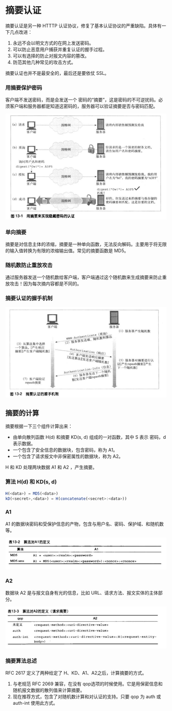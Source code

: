 # 摘要认证

摘要认证是另一种 HTTTP 认证协议，修复了基本认证协议的严重缺陷。具体有一下几点改进：

1. 永远不会以明文方式的在网上发送密码。
2. 可以防止恶意用户捕获并重复认证的握手过程。
3. 可以有选择的防止对报文内容的篡改。
4. 防范其他几种常见的攻击方式。

摘要认证也并不是最安全的，最后还是要依仗 SSL。

### 用摘要保护密码

客户端不发送密码，而是会发送一个 密码的“摘要”，这是密码的不可逆扰码。必须客户端和服务器都是知道这密码的，服务器可以验证摘要是否与密码匹配。

![Image text](/images/1648198023(1).png)

### 单向摘要

摘要是对信息主体的浓缩，摘要是一种单向函数，无法反向解码。主要用于将无限的输入值转换为有限的浓缩输出值。常见的摘要函数是 MD5。

### 随机数防止重放攻击

通过服务器发送一个随机数给客户端，客户端通过这个随机数来生成摘要来防止重放攻击！因为每次摘内容都是不同的。

### 摘要认证的握手机制

![Image text](/images/1648198491(1).png)

## 摘要的计算

摘要根据一下三个组件计算出来：

* 由单向散列函数 H(d) 和摘要 KD(s, d) 组成的一对函数，其中 S 表示 密码，d 表示数据。
* 一个包含了安全信息的数据块，包含密码，称为 A1。
* 一个包含了请求报文中非保密属性的数据块，称为 A2。

H 和 KD 处理两块数据 A1 和 A2 ，产生摘要。

### 算法 H(d) 和 KD(s, d)

```js
H(<data>) = MD5(<data>)
kD(<secret>,<data>) = H(concatenate(<secret>:<data>))

```

### A1 

A1 的数据块密码和受保护信息的产物，包含与用户名、密码、保护域、和随机数等。

![Image text](/images/1648199375(1).png)

### A2

数据块 A2 是与报文自身有光的信息，比如 URL、请求方法、报文实体的主体部分。

![Image text](/images/1648199505(1).png)

### 摘要算法总述

RFC 2617 定义了两种给定了 H、KD、A1、A2之后，计算摘要的方式。

1. 与老规范 RFC 2069 兼容，在没有 qop选项的时候使用。它是用保密信息和随机报文数据的散列值来计算摘要。
2. 现在推荐方式，包含了对随机数计算和对认证的支持。只要 qop 为 auth 或 auth-int 使用此方式。